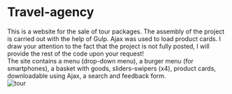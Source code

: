 # Travel-agency
This is a website for the sale of tour packages. The assembly of the project is carried out with the help of Gulp. Ajax was used to load product cards. I draw your attention to the fact that the project is not fully posted, I will provide the rest of the code upon your request!
<br>
The site contains a menu (drop-down menu), a burger menu (for smartphones), a basket with goods, sliders-swipers (x4), product cards, downloadable using Ajax, a search and feedback form.
<br>
![tour](https://user-images.githubusercontent.com/78618492/134147437-f95f06b6-6b7a-4d9c-aced-1c6866bd33dc.jpg)
